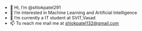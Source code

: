 - 👋 Hi, I’m @shlokpatel291
- 👀 I’m interested in Machine Learning and Artificial Intelligence
- 🌱 I’m currently a IT student at SVIT,Vasad
- 📫 To reach me mail me at shlokpatel132@gmail.com

<!---
shlokpatel291/shlokpatel291 is a ✨ special ✨ repository because its `README.md` (this file) appears on your GitHub profile.
You can click the Preview link to take a look at your changes.
--->
